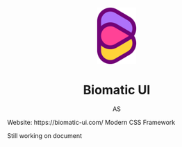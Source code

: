 <p align="center">
  <img width=18% src="https://raw.githubusercontent.com/BioMaRu/biomatic/readme-resource/readme-images/logo.png">
</p>

<h1 align="center">Biomatic UI</h1>
<p align="center">AS</p>
Website: https://biomatic-ui.com/
Modern CSS Framework

Still working on document
